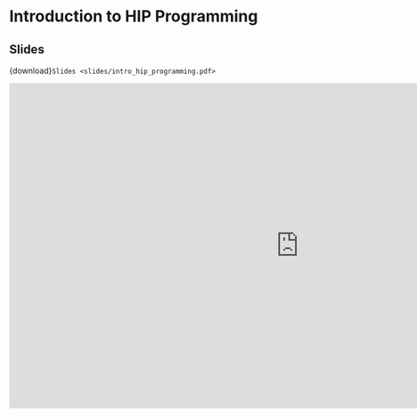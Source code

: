 # Introduction to HIP Programming

## Slides

{download}`Slides <slides/intro_hip_programming.pdf>`

<iframe width="1038" height="584" src="https://www.youtube.com/embed/YB-LCJBRvFs?start=0" title="Developing Applications with the AMD ROCm Ecosystem - Day 1" frameborder="0" allow="accelerometer; autoplay; clipboard-write; encrypted-media; gyroscope; picture-in-picture" allowfullscreen></iframe>

